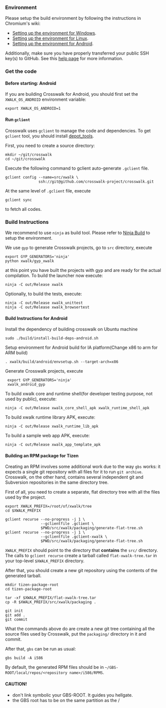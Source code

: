 ### Environment
Please setup the build environment by following the instructions in Chromium's wiki:
 * [Setting up the environment for Windows](http://www.chromium.org/developers/how-tos/build-instructions-windows#TOC-Build-environment).
 * [Setting up the environment for Linux](http://code.google.com/p/chromium/wiki/LinuxBuildInstructionsPrerequisites).
 * [Setting up the environment for Android](http://code.google.com/p/chromium/wiki/AndroidBuildInstructions#Install_prerequisites).

Additionally, make sure you have properly transferred your public SSH key(s) to GitHub. See this [help page](https://help.github.com/categories/56/articles) for more information.

### Get the code
#### Before starting: Android
If you are building Crosswalk for Android, you should first set the `XWALK_OS_ANDROID` environment variable:

    export XWALK_OS_ANDROID=1

#### Run `gclient`
Crosswalk uses `gclient` to manage the code and dependencies. To get `gclient` tool, you should install [depot_tools](http://www.chromium.org/developers/how-tos/install-depot-tools).

First, you need to create a source directory:

    mkdir ~/git/crosswalk
    cd ~/git/crosswalk

Execute the following command to gclient auto-generate `.gclient` file.

    gclient config --name=src/xwalk \
                   ssh://git@github.com/crosswalk-project/crosswalk.git

At the same level of `.gclient` file, execute

    gclient sync

to fetch all codes.

### Build Instructions
We recommend to use `ninja` as build tool. Please refer to [Ninja Build](http://code.google.com/p/chromium/wiki/NinjaBuild) to setup the environment.

We use `gyp` to generate Crosswalk projects, go to `src` directory, execute

    export GYP_GENERATORS='ninja'
    python xwalk/gyp_xwalk

at this point you have built the projects with gyp and are ready for the actual compilation. To build the launcher now execute:

    ninja -C out/Release xwalk

Optionally, to build the tests, execute:

    ninja -C out/Release xwalk_unittest
    ninja -C out/Release xwalk_browsertest

#### Build Instructions for Android
Install the dependency of building crosswalk on Ubuntu machine

    sudo ./build/install-build-deps-android.sh

Setup environment for Android build for IA platform(Change x86 to arm for ARM build)

    . xwalk/build/android/envsetup.sh --target-arch=x86

Generate Crosswalk projects, execute

     export GYP_GENERATORS='ninja'
     xwalk_android_gyp

To build xwalk core and runtime shell(for developer testing purpose, not used by public), execute:

    ninja -C out/Release xwalk_core_shell_apk xwalk_runtime_shell_apk

To build xwalk runtime library APK, execute:
   
    ninja -C out/Release xwalk_runtime_lib_apk

To build a sample web app APK, execute:
   
    ninja -C out/Release xwalk_app_template_apk

#### Building an RPM package for Tizen
Creating an RPM involves some additional work due to the way `gbs` works: it expects a single git repository with all files for it to run `git archive`. Crosswalk, on the other hand, contains several independent git and Subversion repositories in the same directory tree.

First of all, you need to create a separate, flat directory tree with all the files used by the project.

    export XWALK_PREFIX=/root/of/xwalk/tree
    cd $XWALK_PREFIX
    
    gclient recurse --no-progress -j 1 \
                    --gclientfile .gclient \
                    $PWD/src/xwalk/packaging/generate-flat-tree.sh
    gclient recurse --no-progress -j 1 \
                    --gclientfile .gclient-xwalk \
                    $PWD/src/xwalk/packaging/generate-flat-tree.sh

`XWALK_PREFIX` should point to the directory that **contains** the `src/` directory. The calls to `gclient recurse` create a tarball called `flat-xwalk-tree.tar` in your top-level `$XWALK_PREFIX` directory.

After that, you should create a new git repository using the contents of the generated tarball.

    mkdir tizen-package-root
    cd tizen-package-root
    
    tar -xf $XWALK_PREFIX/flat-xwalk-tree.tar
    cp -R $XWALK_PREFIX/src/xwalk/packaging .
    
    git init
    git add .
    git commit

What the commands above do are create a new git tree containing all the source files used by Crosswalk, put the `packaging/` directory in it and commit.

After that, `gbs` can be run as usual:

    gbs build -A i586

By default, the generated RPM files should be in `~/GBS-ROOT/local/repos/<repository name>/i586/RPMS`.

#### CAUTION!
* don't link symbolic your GBS-ROOT. It guides you hellgate.
* the GBS root has to be on the same partition as the /

